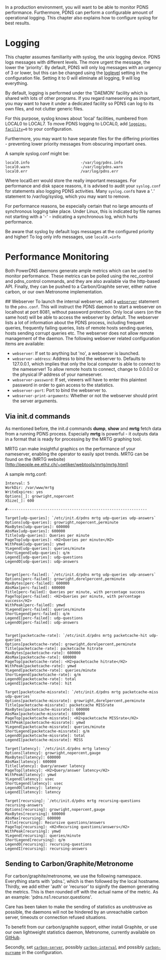 In a production environment, you will want to be able to monitor PDNS performance. Furthermore, PDNS can perform a configurable amount of operational logging. This chapter also explains how to configure syslog for best results.

# Logging
This chapter assumes familiarity with syslog, the unix logging device. PDNS logs messages with different levels. The more urgent the message, the lower the 'priority'. By default, PDNS will only log messages with an urgency of 3 or lower, but this can be changed using the [loglevel](../authoritative/settings.md#loglevel) setting in the configuration file. Setting it to 0 will eliminate all logging, 9 will log everything.

By default, logging is performed under the 'DAEMON' facility which is shared with lots of other programs. If you regard nameserving as important, you may want to have it under a dedicated facility so PDNS can log to its own files, and not clutter generic files.

For this purpose, syslog knows about 'local' facilities, numbered from LOCAL0 to LOCAL7. To move PDNS logging to LOCAL0, add [`logging-facility`](../authoritative/settings.md#logging-facility)`=0` to your configuration.

Furthermore, you may want to have separate files for the differing priorities - preventing lower priority messages from obscuring important ones.

A sample syslog.conf might be:

```
local0.info                       -/var/log/pdns.info
local0.warn                       -/var/log/pdns.warn
local0.err                        /var/log/pdns.err
```

Where local0.err would store the really important messages. For performance and disk space reasons, it is advised to audit your `syslog.conf` for statements also logging PDNS activities. Many `syslog.conf`s have a '*.*' statement to /var/log/syslog, which you may want to remove.

For performance reasons, be especially certain that no large amounts of synchronous logging take place. Under Linux, this is indicated by file names not starting with a '-' - indicating a synchronous log, which hurts performance.

Be aware that syslog by default logs messages at the configured priority and higher! To log only info messages, use `local0.=info`

# Performance Monitoring
Both PowerDNS daemons generate ample metrics which can be used to monitor performance. These metrics can be polled using the rec\_control and pdns\_control commands, and they are also available via the http-based API. Finally, they can be pushed to a Carbon/Graphite server, either native carbon, or our own Metronome implementation.

## Webserver
To launch the internal webserver, add a [`webserver`](../authoritative/settings.md#webserver) statement to the `pdns.conf`. This will instruct the PDNS daemon to start a webserver on localhost at port 8081, without password protection. Only local users (on the same host) will be able to access the webserver by default. The webserver lists a lot of information about the PDNS process, including frequent queries, frequently failing queries, lists of remote hosts sending queries, hosts sending corrupt queries etc. The webserver does not allow remote management of the daemon. The following webserver related configuration items are available:

* `webserver`: If set to anything but 'no', a webserver is launched.
* `webserver-address`: Address to bind the webserver to. Defaults to 127.0.0.1, which implies that only the local computer is able to connect to the nameserver! To allow remote hosts to connect, change to 0.0.0.0 or the physical IP address of your nameserver.
* `webserver-password`: If set, viewers will have to enter this plaintext password in order to gain access to the statistics.
* `webserver-port`: Port to bind the webserver to.
* `webserver-print-arguments`: Whether or not the webserver should print the server arguments.

## Via init.d commands
As mentioned before, the init.d commands **dump**, **show** and **mrtg** fetch data from a running PDNS process. Especially **mrtg** is powerful - it outputs data in a format that is ready for processing by the MRTG graphing tool.

MRTG can make insightful graphics on the performance of your nameserver, enabling the operator to easily spot trends. MRTG can be found on the (MRTG website)[http://people.ee.ethz.ch/~oetiker/webtools/mrtg/mrtg.html]

A sample mrtg.conf:

```
Interval: 5
WorkDir: /var/www/mrtg
WriteExpires: yes
Options[_]: growright,nopercent
XSize[_]: 600

#---------------------------------------------------------------

Target[udp-queries]: `/etc/init.d/pdns mrtg udp-queries udp-answers`
Options[udp-queries]: growright,nopercent,perminute
MaxBytes[udp-queries]: 600000
AbsMax[udp-queries]: 600000
Title[udp-queries]: Queries per minute
PageTop[udp-queries]: <H2>Queries per minute</H2>
WithPeak[udp-queries]: ymwd
YLegend[udp-queries]: queries/minute
ShortLegend[udp-queries]: q/m
LegendI[udp-queries]: udp-questions
LegendO[udp-queries]: udp-answers


Target[perc-failed]: `/etc/init.d/pdns mrtg udp-queries udp-answers`
Options[perc-failed]: growright,dorelpercent,perminute
MaxBytes[perc-failed]: 600000
AbsMax[perc-failed]: 600000
Title[perc-failed]: Queries per minute, with percentage success
PageTop[perc-failed]: <H2>Queries per minute, with percentage success</H2>
WithPeak[perc-failed]: ymwd
YLegend[perc-failed]: queries/minute
ShortLegend[perc-failed]: q/m
LegendI[perc-failed]: udp-questions
LegendO[perc-failed]: udp-answers


Target[packetcache-rate]: `/etc/init.d/pdns mrtg packetcache-hit udp-queries`
Options[packetcache-rate]: growright,dorelpercent,perminute
Title[packetcache-rate]: packetcache hitrate
MaxBytes[packetcache-rate]: 600000
AbsMax[packetcache-rate]: 600000
PageTop[packetcache-rate]: <H2>packetcache hitrate</H2>
WithPeak[packetcache-rate]: ymwd
YLegend[packetcache-rate]: queries/minute
ShortLegend[packetcache-rate]: q/m
LegendO[packetcache-rate]: total
LegendI[packetcache-rate]: hit

Target[packetcache-missrate]: `/etc/init.d/pdns mrtg packetcache-miss udp-queries`
Options[packetcache-missrate]: growright,dorelpercent,perminute
Title[packetcache-missrate]: packetcache MISSrate
MaxBytes[packetcache-missrate]: 600000
AbsMax[packetcache-missrate]: 600000
PageTop[packetcache-missrate]: <H2>packetcache MISSrate</H2>
WithPeak[packetcache-missrate]: ymwd
YLegend[packetcache-missrate]: queries/minute
ShortLegend[packetcache-missrate]: q/m
LegendO[packetcache-missrate]: total
LegendI[packetcache-missrate]: MISS

Target[latency]: `/etc/init.d/pdns mrtg latency`
Options[latency]: growright,nopercent,gauge
MaxBytes[latency]: 600000
AbsMax[latency]: 600000
Title[latency]: Query/answer latency
PageTop[latency]: <H2>Query/answer latency</H2>
WithPeak[latency]: ymwd
YLegend[latency]: usec
ShortLegend[latency]: usec
LegendO[latency]: latency
LegendI[latency]: latency

Target[recursing]: `/etc/init.d/pdns mrtg recursing-questions recursing-answers`
Options[recursing]: growright,nopercent,gauge
MaxBytes[recursing]: 600000
AbsMax[recursing]: 600000
Title[recursing]: Recursive questions/answers
PageTop[recursing]: <H2>Recursing questions/answers</H2>
WithPeak[recursing]: ymwd
YLegend[recursing]: queries/minute
ShortLegend[recursing]: q/m
LegendO[recursing]: recursing-questions
LegendI[recursing]: recursing-answers
```

## Sending to Carbon/Graphite/Metronome
For carbon/graphite/metronome, we use the following namespace. Everything starts with 'pdns.', which is then followed by the local hostname. Thirdly, we add either 'auth' or 'recursor' to siginify the daemon generating the metrics. This is then rounded off with the actual name of the metric. As an example: 'pdns.ns1.recursor.questions'.

Care has been taken to make the sending of statistics as unobtrusive as possible, the daemons will not be hindered by an unreachable carbon server, timeouts or connection refused situations.

To benefit from our carbon/graphite support, either install Graphite, or use our own lightweight statistics daemon, Metronome, currently available on [GitHub](https://github.com/ahupowerdns/metronome/).

Secondly, set [`carbon-server`](../authoritative/settings.md#carbon-server), possibly [`carbon-interval`](../authoritative/settings.md#carbon-interval) and possibly [`carbon-ourname`](../authoritative/settings.md#carbon-ourname) in the configuration.
